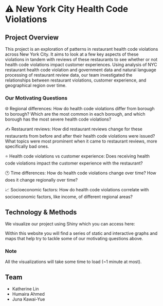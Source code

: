 # ⚠️ New York City Health Code Violations
## Project Overview
This project is an exploration of patterns in restaurant health code violations across New York City. It aims to look at a few key aspects of these violations in tandem with reviews of these restaurants to see whether or not health code violations impact customer experiences. Using analysis of NYC restaurant health code violation and government data and natural language processing of restaurant review data, our team investigated the relationships between restaurant violations, customer experience, and geographical region over time.
### Our Motivating Questions
🌐 Regional differences: How do health code violations differ from borough to borough? Which are the most common in each borough, and which borough has the most severe health code violations?

✍️ Restaurant reviews: How did restaurant reviews change for these restaurants from before and after their health code violations were issued? What topics were most prominent when it came to restaurant reviews, more specifically bad ones. 

⭐ Health code violations vs customer experience: Does receiving health code violations impact the customer experience with the restaurant?

🕐 Time differences: How do health code violations change over time? How does it change regionally over time?

📈 Socioeconomic factors: How do health code violations correlate with socioeconomic factors, like income, of different regional areas?

## Technology & Methods
We visualize our project using Shiny which you can access here: 

Within this website you will find a series of static and interactive graphs and maps that help try to tackle some of our motivating questions above.
### Note
All the visualizations will take some time to load (~1 minute at most).

## Team
- Katherine Lin
- Humaira Ahmed
- Juna Kawai-Yue
